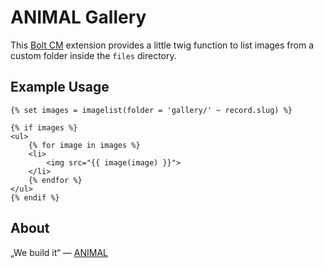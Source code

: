 # ANIMAL Gallery

This [Bolt CM](https://bolt.cm) extension provides a little twig function to list images from a custom folder inside the `files` directory.

## Example Usage

```
{% set images = imagelist(folder = 'gallery/' ~ record.slug) %}

{% if images %}
<ul>
	{% for image in images %}
	<li>
		<img src="{{ image(image) }}">
	</li>
	{% endfor %}
</ul>
{% endif %}
```

## About

„We build it“ — [ANIMAL](http://animal.at)